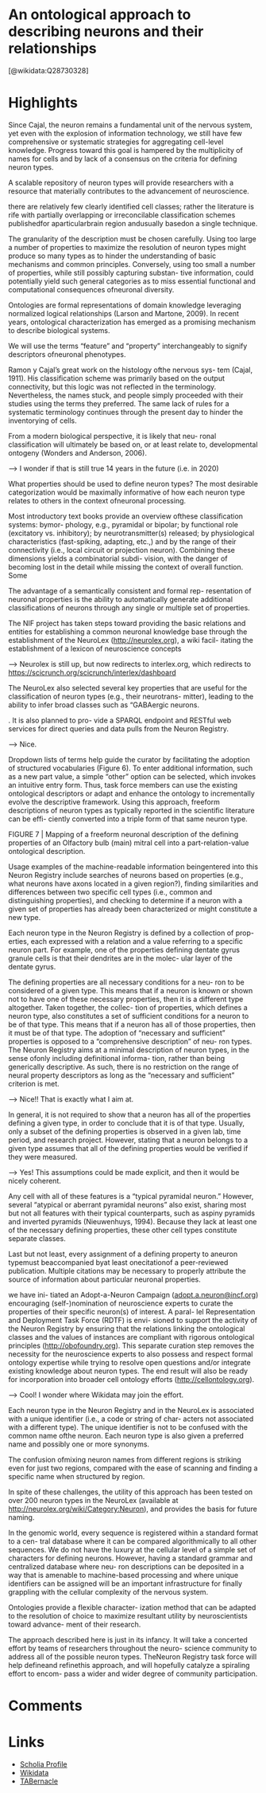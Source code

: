 
An ontological approach to describing neurons and their relationships
=====================================================================
  
  [@wikidata:Q28730328]  

# Highlights

Since Cajal, the neuron remains a fundamental unit of the nervous system, yet even with the explosion of information technology, we still have few comprehensive or systematic strategies for aggregating cell-level knowledge. Progress toward this goal is hampered by the multiplicity of names for cells and by lack of a consensus on the criteria for defining neuron types.

A scalable repository of neuron types will provide researchers with a resource that materially contributes to the advancement of neuroscience.

there are relatively few clearly identified cell classes; rather the literature is rife with partially overlapping or irreconcilable classification schemes publishedfor aparticularbrain region andusually basedon a single technique.

The granularity of the description must be chosen carefully. Using too large a number of properties to maximize the resolution of neuron types might produce so many types as to hinder the understanding of basic mechanisms and common principles. Conversely, using too small a number of properties, while still possibly capturing substan- tive information, could potentially yield such general categories as to miss essential functional and computational consequences ofneuronal diversity.

Ontologies are formal representations of domain knowledge leveraging normalized logical relationships (Larson and Martone, 2009). In recent years, ontological characterization has emerged as a promising mechanism to describe biological systems.

We will use the terms “feature” and “property” interchangeably to signify descriptors ofneuronal phenotypes.

Ramon y Cajal’s great work on the histology ofthe nervous sys- tem (Cajal, 1911). His classification scheme was primarily based on the output connectivity, but this logic was not reflected in the terminology. Nevertheless, the names stuck, and people simply proceeded with their studies using the terms they preferred. The same lack of rules for a systematic terminology continues through the present day to hinder the inventorying of cells.

From a modern biological perspective, it is likely that neu-
ronal classification will ultimately be based on, or at least relate to, developmental ontogeny (Wonders and Anderson, 2006).

--> I wonder if that is still true 14 years in the future (i.e. in 2020)

What properties should be used to define neuron types? The
most desirable categorization would be maximally informative of how each neuron type relates to others in the context ofneuronal processing. 

Most introductory text books provide an overview ofthese classification systems: bymor- phology, e.g., pyramidal or bipolar; by functional role (excitatory vs. inhibitory); by neurotransmitter(s) released; by physiological characteristics (fast-spiking, adapting, etc.,) and by the range of their connectivity (i.e., local circuit or projection neuron). Combining these dimensions yields a combinatorial subdi-
vision, with the danger of becoming lost in the detail while missing the context of overall function. Some

The advantage of a semantically consistent and formal rep-
resentation of neuronal properties is the ability to automatically generate additional classifications of neurons through any single or multiple set of properties.

The NIF project has taken steps toward providing the basic relations and entities for establishing a common neuronal knowledge base through the establishment of the NeuroLex (http://neurolex.org), a wiki facil- itating the establishment of a lexicon of neuroscience concepts

--> Neurolex is still up, but now redirects to interlex.org, which redirects to https://scicrunch.org/scicrunch/interlex/dashboard 

The NeuroLex also selected several key properties that are useful for the classification of neuron types (e.g., their neurotrans- mitter), leading to the ability to infer broad classes such as
“GABAergic neurons.

. It is also planned to pro- vide a SPARQL endpoint and RESTful web services for direct queries and data pulls from the Neuron Registry.

--> Nice.

Dropdown lists of terms help guide the curator by facilitating the adoption of structured vocabularies (Figure 6). To enter additional information, such as a new part value, a simple “other” option can be selected, which invokes an intuitive entry form. Thus, task force members can use the existing ontological descriptors or adapt and enhance the ontology to incrementally evolve the descriptive framework. Using this approach, freeform descriptions of neuron types
as typically reported in the scientific literature can be effi- ciently converted into a triple form of that same neuron type.

FIGURE 7 | Mapping of a freeform neuronal description of the defining properties of an Olfactory bulb (main) mitral cell into a part-relation-value ontological description.

Usage examples of the machine-readable information beingentered into this Neuron Registry include searches of neurons based on properties (e.g., what neurons have axons located in a given region?), finding similarities and differences between two
specific cell types (i.e., common and distinguishing properties), and checking to determine if a neuron with a given set of properties has already been characterized or might constitute a new type.

Each neuron type in the Neuron Registry is defined by a collection of prop- erties, each expressed with a relation and a value referring to a specific neuron part. For example, one of the properties defining dentate gyrus granule cells is that their dendrites are in the molec- ular layer of the dentate gyrus.

The defining properties are all necessary conditions for a neu-
ron to be considered of a given type. This means that if a neuron is known or shown not to have one of these necessary properties, then it is a different type altogether. Taken together, the collec- tion of properties, which defines a neuron type, also constitutes a set of sufficient conditions for a neuron to be of that type. This means that if a neuron has all of those properties, then it must be of that type. The adoption of “necessary and sufficient” properties is opposed to a “comprehensive description” of neu- ron types. The Neuron Registry aims at a minimal description of neuron types, in the sense ofonly including definitional informa- tion, rather than being generically descriptive. As such, there is no restriction on the range of neural property descriptors as long as the “necessary and sufficient” criterion is met.

--> Nice!! That is exactly what I aim at.

In general, it is not required to show that a neuron has all of the properties defining a given type, in order to conclude that it is of that type. Usually, only a subset of the defining properties is observed in a given lab, time period, and research project. However, stating that a neuron belongs to a given type assumes that all of the defining properties would be verified if they were measured.

--> Yes! This assumptions could be made explicit, and then it would be nicely coherent.

Any cell with all of these features is a “typical pyramidal neuron.” However, several
“atypical or aberrant pyramidal neurons” also exist, sharing most but not all features with their typical counterparts, such as aspiny pyramids and inverted pyramids (Nieuwenhuys, 1994). Because they lack at least one of the necessary defining properties, these other cell types constitute separate classes.

Last but not least, every assignment of a defining property to aneuron typemust beaccompanied byat least onecitationof a peer-reviewed publication. Multiple citations may be necessary to properly attribute the source of information about particular neuronal properties.

we have ini- tiated an Adopt-a-Neuron Campaign (adopt.a.neuron@incf.org) encouraging (self-)nomination of neuroscience experts to curate the properties of their specific neuron(s) of interest. A paral- lel Representation and Deployment Task Force (RDTF) is envi- sioned to support the activity of the Neuron Registry by ensuring that the relations linking the ontological classes and the values of instances are compliant with rigorous ontological principles (http://obofoundry.org). This separate curation step removes the necessity for the neuroscience experts to also possess and respect formal ontology expertise while trying to resolve open questions and/or integrate existing knowledge about neuron types. The end result will also be ready for incorporation into broader cell ontology efforts (http://cellontology.org).

--> Cool! I wonder where Wikidata may join the effort.

Each neuron type in the Neuron Registry and in the NeuroLex is associated with a unique identifier (i.e., a code or string of char- acters not associated with a different type). The unique identifier is not to be confused with the common name ofthe neuron. Each neuron type is also given a preferred name and possibly one or more synonyms.

The confusion ofmixing neuron names from different regions
is striking even for just two regions, compared with the ease of scanning and finding a specific name when structured by region.

In spite of these challenges, the utility of this approach has been tested on over 200 neuron types in the NeuroLex (available at http://neurolex.org/wiki/Category:Neuron), and provides the basis for future naming.

In the genomic world, every sequence is registered within a standard format to a cen- tral database where it can be compared algorithmically to all other sequences. We do not have the luxury at the cellular level of a simple set of characters for defining neurons. However, having a standard grammar and centralized database where neu- ron descriptions can be deposited in a way that is amenable to machine-based processing and where unique identifiers can be assigned will be an important infrastructure for finally grappling with the cellular complexity of the nervous system.

Ontologies provide a flexible character- ization method that can be adapted to the resolution of choice to maximize resultant utility by neuroscientists toward advance- ment of their research.

The approach described here is just in its infancy. It will take a concerted effort by teams of researchers throughout the neuro- science community to address all of the possible neuron types. TheNeuron Registry task force will help defineand refinethis approach, and will hopefully catalyze a spiraling effort to encom- pass a wider and wider degree of community participation.
# Comments

# Links
  
 * [Scholia Profile](https://scholia.toolforge.org/work/Q28730328)  
 * [Wikidata](https://www.wikidata.org/wiki/Q28730328)  
 * [TABernacle](https://tabernacle.toolforge.org/?#/tab/manual/Q28730328/P921%3BP4510)  
